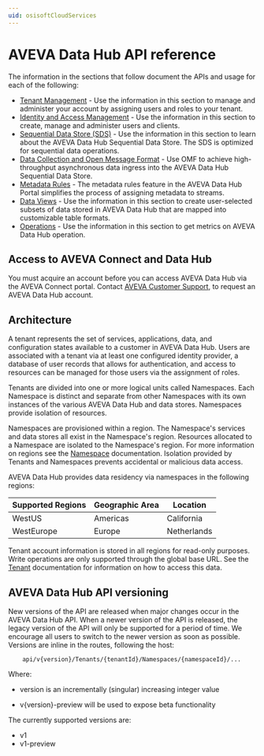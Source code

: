 ```yaml
---
uid: osisoftCloudServices
---
```


# AVEVA Data Hub API reference

The information in the sections that follow document the APIs and usage for each of the following:

* [Tenant Management](xref:AccountManagementOverview) - Use the information in this section to manage and administer your account by assigning users and roles to your tenant.
* [Identity and Access Management](xref:identityandaccessmanagement) - Use the information in this section to create, manage and administer users and clients.
* [Sequential Data Store (SDS)](xref:sds) - Use the information in this section to learn about the AVEVA Data Hub Sequential Data Store. The SDS is optimized for sequential data operations.
* [Data Collection and Open Message Format](xref:dataIngress) - Use OMF to achieve high-throughput asynchronous data ingress into the AVEVA Data Hub Sequential Data Store.
* [Metadata Rules](xref:MetadataRulesOverview) - The metadata rules feature in the AVEVA Data Hub Portal simplifies the process of assigning metadata to streams.
* [Data Views](xref:DataViewsOverview) - Use the information in this section to create user-selected subsets of data stored in AVEVA Data Hub that are mapped into customizable table formats.
* [Operations](xref:operationsOverview) - Use the information in this section to get metrics on AVEVA Data Hub operation. 

## Access to AVEVA Connect and Data Hub

You must acquire an account before you can access AVEVA Data Hub via the AVEVA Connect portal. 
Contact [AVEVA Customer Support](https://www.aveva.com/en/contact/), to request an AVEVA Data Hub account.


## Architecture

A tenant represents the set of services, applications, data, and configuration states available to a customer in AVEVA Data Hub. Users are associated with a tenant via at least one configured identity provider, a database of user records that allows for authentication, and access to resources can be managed for those users via the assignment of roles. 

Tenants are divided into one or more logical units called Namespaces. Each Namespace is distinct and separate from 
other Namespaces with its own instances of the various AVEVA Data Hub and data stores. Namespaces provide isolation of resources. 

Namespaces are provisioned within a region. The Namespace's services and data stores all exist in the Namespace's region. Resources allocated to a Namespace are isolated to the Namespace's region. For more information on regions see the [Namespace](xref:AccountNamespace_1) documentation.  Isolation provided by Tenants and Namespaces prevents accidental or malicious data access. 

AVEVA Data Hub provides data residency via namespaces in the following regions:

| Supported Regions | Geographic Area | Location |
| --- | --- | ---  |
| WestUS | Americas | California |
| WestEurope | Europe | Netherlands |

Tenant account information is stored in all regions for read-only purposes. Write operations are only supported through the global base URL. See the [Tenant](xref:AccountTenant) documentation for information on how to access this data.


## AVEVA Data Hub API versioning

New versions of the API are released when major changes occur in the AVEVA Data Hub API. When a newer version of the API is released, 
the legacy version of the API will only be supported for a period of time. We encourage all users to switch to the 
newer version as soon as possible. Versions are inline in the routes, following the host:
```text
    api/v{version}/Tenants/{tenantId}/Namespaces/{namespaceId}/...  
```
Where:  
* version is an incrementally (singular) increasing integer value 

* v{version}-preview will be used to expose beta functionality

The currently supported versions are:
* v1
* v1-preview

